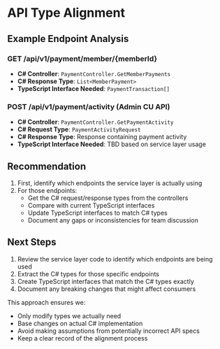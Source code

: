 # API Type Alignment

## Example Endpoint Analysis

### GET /api/v1/payment/member/{memberId}
- **C# Controller**: `PaymentController.GetMemberPayments`
- **C# Response Type**: `List<MemberPayment>`
- **TypeScript Interface Needed**: `PaymentTransaction[]`

### POST /api/v1/payment/activity (Admin CU API)
- **C# Controller**: `PaymentController.GetPaymentActivity`
- **C# Request Type**: `PaymentActivityRequest`
- **C# Response Type**: Response containing payment activity
- **TypeScript Interface Needed**: TBD based on service layer usage

## Recommendation

1. First, identify which endpoints the service layer is actually using
2. For those endpoints:
   - Get the C# request/response types from the controllers
   - Compare with current TypeScript interfaces
   - Update TypeScript interfaces to match C# types
   - Document any gaps or inconsistencies for team discussion

## Next Steps

1. Review the service layer code to identify which endpoints are being used
2. Extract the C# types for those specific endpoints
3. Create TypeScript interfaces that match the C# types exactly
4. Document any breaking changes that might affect consumers

This approach ensures we:
- Only modify types we actually need
- Base changes on actual C# implementation
- Avoid making assumptions from potentially incorrect API specs
- Keep a clear record of the alignment process
